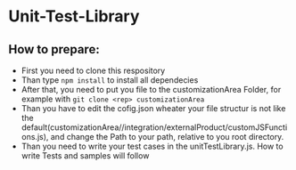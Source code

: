 # Unit-Test-Library
## How to prepare:
- First you need to clone this respository
- Than type ```npm install``` to install all dependecies
- After that, you need to put you file to the customizationArea Folder, for example with ```git clone <rep> customizationArea```
- Than you have to edit the cofig.json wheater your file structur is not like the default(customizationArea//integration/externalProduct/customJSFunctions.js), and change the Path to your path, relative to you root directory.
- Than you need to write your test cases in the unitTestLibrary.js. How to write Tests and samples will follow
